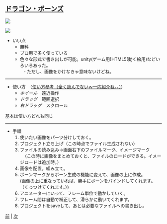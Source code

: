 ## [ドラゴン・ボーンズ](http://dragonbones.com/en/index.html)

![](https://raw.githubusercontent.com/175B005/weekreport3/master/dorgon.png)

[![](https://raw.githubusercontent.com/175B005/weekreport3/master/duki_youtube_5_16.jpg)](https://youtu.be/0lLHwy9VGqc)
- いい点  
    - 無料  
    - プロ用で多く使っている  
    - 色々な形式で書き出しが可能。unity(ゲーム用)HTML5(動く絵用)などいろいろあった。  
    - ただし、画像をかけなきゃ意味ないけどね。
    
---
    
- 使い方　（[使い方参考（全く読んでないｗ一応紹介ね。。）](http://dragonbones.effecthub.com/DBGettingStarted_V2.0_ja.html))   
    - *ホイール*　遠近操作  
    - *ドラッグ*　範囲選択  
    - *右ドラッグ*　スクロール
    
基本は使い方どれも同じ  

---

- 手順  
    1. 使いたい画像をパーツ分けしておく。  
    1. プロジェクト立ち上げ（この時点でファイル生成されない）  
    1. ファイルの読み込み→画面右下のファイルマーク、イメージマーク  
    （この時に画像をまとめておくと、ファイルのロードができる。イメージロードは追加時。）  
    1. 画像を配置。組み立て。  
    1. ボーンマークからボーン生成の機能に変えて、画像の上に作成。  
    (画像の上に重なっていれば、勝手にボーンをバインドしてくれます。（くっつけてくれます。）)  
    1. アニメーターにいって、フレーム単位で動かしていく。  
    1. フレーム間は自動で補正して、滑らかに動いてくれます。  
    1. プロジェクトをsaveして、あとは必要なファイルへの書き出し。


[前](https://github.com/175B005/weekreport2) | [次](https://github.com/175B005/weekreport4)
